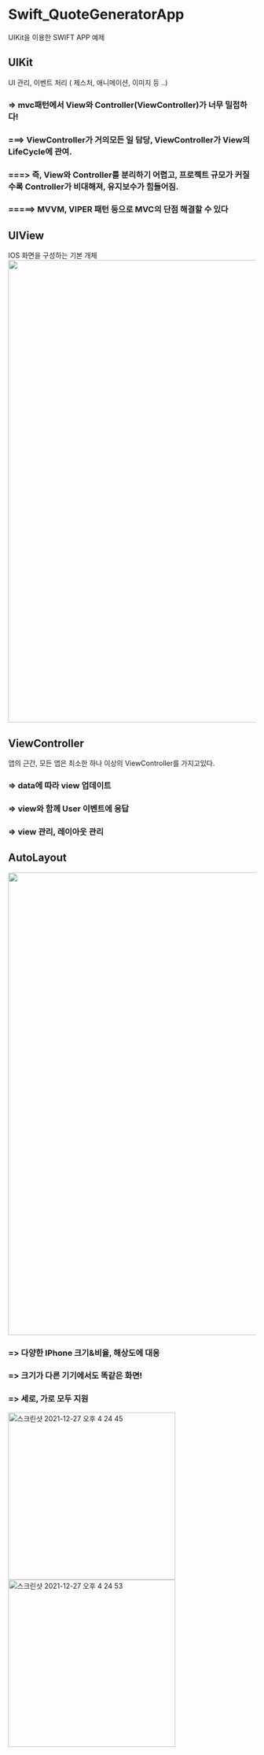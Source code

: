 # Swift_QuoteGeneratorApp
UIKit을 이용한 SWIFT APP 예제 


## UIKit 
UI 관리, 이벤트 처리 ( 제스처, 애니메이션, 이미지 등 ..)
### => mvc패턴에서 View와 Controller(ViewController)가 너무 밀접하다!
### ===> ViewController가 거의모든 일 담당, ViewController가 View의 LifeCycle에 관여.
### ===> 즉, View와 Controller를 분리하기 어렵고, 프로젝트 규모가 커질수록 Controller가 비대해져, 유지보수가 힘들어짐.
### =====> MVVM, VIPER 패턴 등으로 MVC의 단점 해결할 수 있다 



## UIView
IOS 화면을 구성하는 기본 개체 
<img width="940" alt="" src="https://user-images.githubusercontent.com/75043852/162706935-4ff5c621-ccd4-47f7-a470-187a6cdd561e.jpeg">



## ViewController 
앱의 근간, 모든 앱은 최소한 하나 이상의 ViewController를 가지고있다. 

### => data에 따라 view 업데이트
### => view와 함께 User 이벤트에 응답
### => view 관리, 레이아웃 관리



## AutoLayout

<img width="940" alt="" src="https://user-images.githubusercontent.com/75043852/162708694-ab243031-52f0-441d-a039-f42ae91a87f4.jpeg">

### => 다양한 IPhone 크기&비율, 해상도에 대응 
### => 크기가 다른 기기에서도 똑같은 화면!
### => 세로, 가로 모두 지원 



<p>
<img width="340" alt="스크린샷 2021-12-27 오후 4 24 45" src="https://user-images.githubusercontent.com/75043852/147446351-7e83cf64-dc6a-4074-9739-a3193d3965f0.png">
<img width="340" alt="스크린샷 2021-12-27 오후 4 24 53" src="https://user-images.githubusercontent.com/75043852/147446381-b8b2047f-1f18-40b5-8759-567e94abe1e9.png">
</p>
